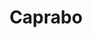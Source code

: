 ---
title: "Caprabo"
url: /lhospitalet-de-llobregat/caprabo-rambla-de-la-marina/
shop: supermercado
---